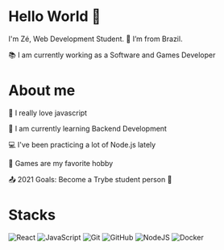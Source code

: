 # Hello World 👋

I'm Zé, Web Development Student.
:house_with_garden: I’m from Brazil. 

📚 I am currently working as a Software and Games Developer

# About me

💓 I really love javascript

🌱 I am currently learning Backend Development

💻 I've been practicing a lot of Node.js lately

👾 Games are my favorite hobby

📤 2021 Goals: Become a Trybe student person 💚

# Stacks

![React](https://img.shields.io/badge/react-%2320232a.svg?style=for-the-badge&logo=react&logoColor=%2361DAFB)
![JavaScript](https://img.shields.io/badge/javascript-%23323330.svg?style=for-the-badge&logo=javascript&logoColor=%23F7DF1E)
![Git](https://img.shields.io/badge/git-%23F05033.svg?style=for-the-badge&logo=git&logoColor=white)
![GitHub](https://img.shields.io/badge/github-%23121011.svg?style=for-the-badge&logo=github&logoColor=white)
![NodeJS](https://img.shields.io/badge/node.js-6DA55F?style=for-the-badge&logo=node.js&logoColor=white)
![Docker](https://img.shields.io/badge/docker-%230db7ed.svg?style=for-the-badge&logo=docker&logoColor=white)

